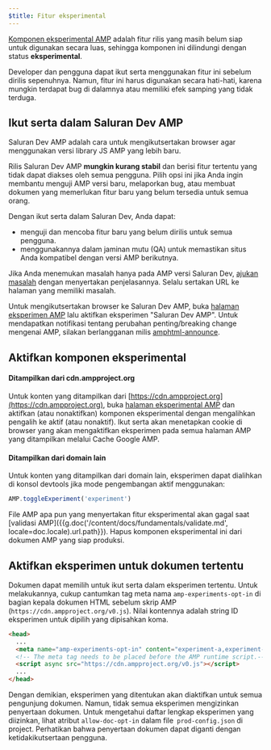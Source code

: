 ```yaml
---
$title: Fitur eksperimental
---
```


[Komponen eksperimental AMP](https://github.com/ampproject/amphtml/tree/master/tools/experiments)
adalah fitur rilis yang masih belum siap untuk digunakan secara luas, sehingga komponen ini dilindungi dengan status **eksperimental**.

Developer dan pengguna dapat ikut serta menggunakan fitur ini sebelum dirilis sepenuhnya.
Namun, fitur ini harus digunakan secara hati-hati, karena mungkin terdapat bug di dalamnya atau memiliki efek samping yang tidak terduga.

## Ikut serta dalam Saluran Dev AMP

Saluran Dev AMP adalah cara untuk mengikutsertakan browser agar menggunakan versi library JS AMP yang lebih baru.

Rilis Saluran Dev AMP **mungkin kurang stabil** dan berisi fitur tertentu yang tidak dapat diakses oleh semua pengguna. Pilih opsi ini jika Anda ingin membantu menguji AMP versi baru, melaporkan bug, atau membuat dokumen yang memerlukan fitur baru yang belum tersedia untuk semua orang.

Dengan ikut serta dalam Saluran Dev, Anda dapat:

- menguji dan mencoba fitur baru yang belum dirilis untuk semua pengguna.
- menggunakannya dalam jaminan mutu (QA) untuk memastikan situs Anda kompatibel dengan versi AMP berikutnya.

Jika Anda menemukan masalah hanya pada AMP versi Saluran Dev, [ajukan masalah](https://github.com/ampproject/amphtml/issues/new) dengan menyertakan penjelasannya. Selalu sertakan URL ke halaman yang memiliki masalah.

Untuk mengikutsertakan browser ke Saluran Dev AMP, buka [halaman eksperimen AMP](https://cdn.ampproject.org/experiments.html) lalu aktifkan eksperimen "Saluran Dev AMP". Untuk mendapatkan notifikasi tentang perubahan penting/breaking change mengenai AMP, silakan berlangganan milis [amphtml-announce](https://groups.google.com/forum/#!forum/amphtml-announce).

## Aktifkan komponen eksperimental

#### Ditampilkan dari cdn.ampproject.org

Untuk konten yang ditampilkan dari [https://cdn.ampproject.org](https://cdn.ampproject.org), 
buka [halaman eksperimental AMP](https://cdn.ampproject.org/experiments.html)
dan aktifkan (atau nonaktifkan) komponen eksperimental dengan mengalihkan pengalih ke aktif (atau nonaktif). Ikut serta akan menetapkan cookie di browser yang akan mengaktifkan eksperimen pada semua halaman AMP yang ditampilkan melalui Cache Google AMP.

#### Ditampilkan dari domain lain

Untuk konten yang ditampilkan dari domain lain, eksperimen dapat dialihkan di konsol devtools jika mode pengembangan aktif menggunakan:

```js
AMP.toggleExperiment('experiment')
```

File AMP apa pun yang menyertakan fitur eksperimental akan gagal
saat [validasi AMP]({{g.doc('/content/docs/fundamentals/validate.md', locale=doc.locale).url.path}}).
Hapus komponen eksperimental ini dari dokumen AMP yang siap produksi.

## Aktifkan eksperimen untuk dokumen tertentu

Dokumen dapat memilih untuk ikut serta dalam eksperimen tertentu. Untuk melakukannya, cukup cantumkan tag meta nama `amp-experiments-opt-in` di bagian kepala dokumen HTML sebelum skrip AMP (`https://cdn.ampproject.org/v0.js`). Nilai kontennya adalah string ID eksperimen untuk dipilih yang dipisahkan koma.

```html
<head>
  ...
  <meta name="amp-experiments-opt-in" content="experiment-a,experiment-b">
  <!-- The meta tag needs to be placed before the AMP runtime script.-->
  <script async src="https://cdn.ampproject.org/v0.js"></script>
  ...
</head>
```

Dengan demikian, eksperimen yang ditentukan akan diaktifkan untuk semua pengunjung dokumen. Namun, tidak semua eksperimen mengizinkan penyertaan dokumen. Untuk mengetahui daftar lengkap eksperimen yang diizinkan, lihat atribut `allow-doc-opt-in` dalam file` prod-config.json` di project. Perhatikan bahwa penyertaan dokumen dapat diganti dengan ketidakikutsertaan pengguna.
 
